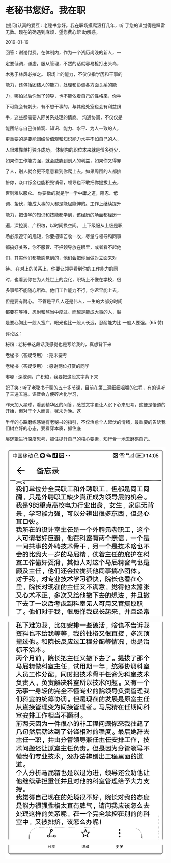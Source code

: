 # 老秘书您好。我在职

(提问)认真的爱豆 : 老秘书您好。我在职场摸爬滚打几年，听 了您的课觉得是踩雷无数。现在的确遇到麻烦，望您费心帮 助解惑。

2019-01-19

回答：谢谢付费。在体制内，作为一个资历尚浅的新人，一

定要低调，谦虚，服从管理，不然的话就容易枪打出头鸟，

木秀于林风必摧之。 职场上的能力，不仅仅指学历和干事的

能力，还包括团结人的能力，处理和协调各方面关系的能

力，哪怕以后你当了领导，也不能依着自己的性格来，你手

下可能会有刺头、有不想干事的，与其他处室也会有利益纷

争，这些都需要人际关系处理的情商。 沟通协调，不仅仅是

能团结与自己价值观、知识、能力、水平、为人一致的人，

更重要的是要能团结价值观和知识能力水平不如自己的人，

人很难靠单打独斗成功。 体制内的职位本来就是僧多粥少，

如果你工作能力强，就会威胁到别人的利益，如果你又得罪

了人，别人就会更不愿意看到你爬上去。如果周围的人都排

挤你，众口铄金也能积毁销骨，领导也不敢把你提拔上去，

否则难以服众。 你要做的就是学一学中庸之道，隐忍、低

调、蛰伏，能成大事的人都是能屈能伸的。工作上继续提升

能力，把该学的知识和技能都学到，该经历的场面都经历一

遍，深挖洞、广积粮，以时间换空间。 上下级服从上级是职

场必须遵守的规矩，你要把锋芒收一收，尽量与领导和同事

都搞好关系，你不服管、不把领导放在眼里，或者看不起他

们，其实他们都能感觉到的，他们会把你当做对立面来对

待。 在对上的关系上，你要让领导看到你的工作能力的同

时，也看到你在为人处世上的变化，职场上不像在学校，很

多事都不能随心所欲。他们工作能力不行，你迟早能上去，

但是要有耐心。 不管是平凡人还是伟人，一生的大部分时间

都要在等待、忍耐和熬当中度过。而越是能成大事的人，越

是要心胸比一般人宽广，眼光也比一般人长远，忍耐能力比 一般人要强。(65 赞)

评论区：

秘粉 : 老秘书这段话我感觉也是写给我的，真想背下来

老秘书（答疑专用） : 期末要考

老秘书（答疑专用） : 感谢两位打赏的同学

嘟嘟 : 深挖洞，广积粮，我要把这段文字背下来

妃子笑 : 听了老秘书千聊的五十多节课，目前在第二遍细细咀嚼的过程，有的课听了三遍五遍。语音会方便碎片化学习，

昨天加入星球，看到精华区的问答，感觉文字更让人沉下心来思考，这便是悟道的开始，但对于个人而言，犹未为晚。这

半年的心路磨练感谢有老秘书的指引，不仅治愈个人起伏的情绪，最重要的告诉我们树立好的心态，要看穿本质，抓住底

层逻辑进行深度思考，抓住提升自己的核心要素，知行合一地去磨砺自己。

![image](img/Image_008.png)

![image](img/Image_009.png)

![image](img/Image_010.png)